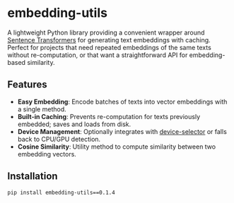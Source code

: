 # embedding-utils

A lightweight Python library providing a convenient wrapper around [Sentence Transformers](https://www.sbert.net/) for generating text embeddings with caching. Perfect for projects that need repeated embeddings of the same texts without re-computation, or that want a straightforward API for embedding-based similarity.

## Features

- **Easy Embedding**: Encode batches of texts into vector embeddings with a single method.
- **Built-in Caching**: Prevents re-computation for texts previously embedded; saves and loads from disk.
- **Device Management**: Optionally integrates with [device-selector](https://github.com/darizae/device-selector) or falls back to CPU/GPU detection.
- **Cosine Similarity**: Utility method to compute similarity between two embedding vectors.

## Installation

```bash
pip install embedding-utils==0.1.4
